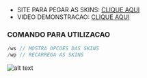 - SITE PARA PEGAR AS SKINS: [CLIQUE AQUI](https://1337.kubrv.hostzn.com/skins/index.php)
- VIDEO DEMONSTRACAO: [CLIQUE AQUI](https://drive.google.com/file/d/1f3ptdUfHyTJVNk2aMIUDujJmJln-tyLt/view?usp=sharing)


### COMANDO PARA UTILIZACAO
```c
/ws // MOSTRA OPCOES DAS SKINS
/wp // RECARREGA AS SKINS

```
![alt text](https://github.com/kubrv/1337-servidor/tree/main/instrucoes/skins_webpanel/screenshot.png?raw=true)